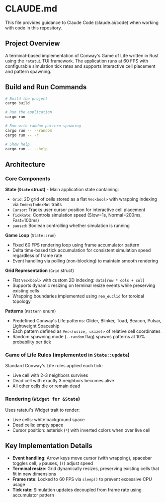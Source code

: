 # CLAUDE.md

This file provides guidance to Claude Code (claude.ai/code) when working with code in this repository.

## Project Overview

A terminal-based implementation of Conway's Game of Life written in Rust using the `ratatui` TUI framework. The application runs at 60 FPS with configurable simulation tick rates and supports interactive cell placement and pattern spawning.

## Build and Run Commands

```bash
# Build the project
cargo build

# Run the application
cargo run

# Run with random pattern spawning
cargo run -- --random
cargo run -- -r

# Show help
cargo run -- --help
```

## Architecture

### Core Components

**State (`State` struct)** - Main application state containing:
- `Grid`: 2D grid of cells stored as a flat `Vec<bool>` with wrapping indexing via `Index`/`IndexMut` traits
- `Cursor`: Tracks user cursor position for interactive cell placement
- `TickRate`: Controls simulation speed (Slow=1s, Normal=200ms, Fast=100ms)
- `paused`: Boolean controlling whether simulation is running

**Game Loop** (`State::run`)
- Fixed 60 FPS rendering loop using frame accumulator pattern
- Delta time-based tick accumulation for consistent simulation speed regardless of frame rate
- Event handling via polling (non-blocking) to maintain smooth rendering

**Grid Representation** (`Grid` struct)
- Flat `Vec<bool>` with custom 2D indexing: `data[row * cols + col]`
- Supports dynamic resizing on terminal resize events while preserving existing cells
- Wrapping boundaries implemented using `rem_euclid` for toroidal topology

**Patterns** (`Pattern` enum)
- Predefined Conway's Life patterns: Glider, Blinker, Toad, Beacon, Pulsar, Lightweight Spaceship
- Each pattern defined as `Vec<(usize, usize)>` of relative cell coordinates
- Random spawning mode (`--random` flag) spawns patterns at 10% probability per tick

### Game of Life Rules (implemented in `State::update`)

Standard Conway's Life rules applied each tick:
- Live cell with 2-3 neighbors survives
- Dead cell with exactly 3 neighbors becomes alive
- All other cells die or remain dead

### Rendering (`Widget for &State`)

Uses ratatui's Widget trait to render:
- Live cells: white background space
- Dead cells: empty space
- Cursor position: asterisk (`*`) with inverted colors when over live cell

## Key Implementation Details

- **Event handling**: Arrow keys move cursor (with wrapping), spacebar toggles cell, `p` pauses, `[`/`]` adjust speed
- **Terminal resize**: Grid dynamically resizes, preserving existing cells that fit in new dimensions
- **Frame rate**: Locked to 60 FPS via `sleep()` to prevent excessive CPU usage
- **Tick rate**: Simulation updates decoupled from frame rate using accumulator pattern
